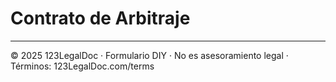 # Contrato de Arbitraje

---
© 2025 123LegalDoc · Formulario DIY · No es asesoramiento legal · Términos: 123LegalDoc.com/terms
